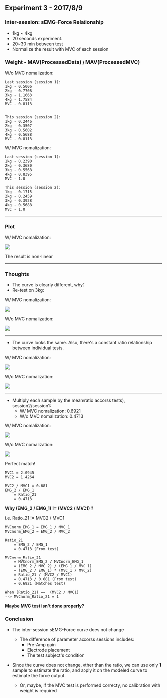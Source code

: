## Experiment 3 - 2017/8/9


### Inter-session: sEMG-Force Relationship
* 1kg ~ 4kg
* 20 seconds experiment.
* 20~30 min between test
* Normalize the result with MVC of each session

### Weight - MAV(ProcessedData) / MAV(ProcessedMVC)


W/o MVC nomalization:

```
Last session (session 1):
1kg - 0.5006
2kg - 0.7708
3kg - 1.1663
4kg - 1.7584
MVC - 0.8113


This session (session 2):
1kg - 0.2446
2kg - 0.3507
3kg - 0.5602
4kg - 0.5688
MVC - 0.8113
```

W/ MVC nomalization:

```
Last session (session 1):
1kg - 0.2390
2kg - 0.3680
3kg - 0.5568
4kg - 0.8395
MVC - 1.0

This session (session 2):
1kg - 0.1715
2kg - 0.2459
3kg - 0.3928
4kg - 0.5688
MVC - 1.0
```
---

### Plot

W/ MVC nomalization:

![](https://raw.githubusercontent.com/dymnz/sEMG/master/Reports/wang/pics/exp3_2017_8_9/norm_weight_semg.png)

The result is non-linear

---

### Thoughts
* The curve is clearly different, why?
* Re-test on 3kg:

W/ MVC nomalization:

![](https://raw.githubusercontent.com/dymnz/sEMG/master/Reports/wang/pics/exp3_2017_8_9/norm_weight_semg_retest_3kg.png)

W/o MVC nomalization:

![](https://raw.githubusercontent.com/dymnz/sEMG/master/Reports/wang/pics/exp3_2017_8_9/raw_weight_semg_retest_3kg.png)

---

* The curve looks the same. Also, there's a constant ratio relationship between individual tests.

W/ MVC nomalization:

![](https://raw.githubusercontent.com/dymnz/sEMG/master/Reports/wang/pics/exp3_2017_8_9/norm_ratio_constant.png)

W/o MVC nomalization:

![](https://raw.githubusercontent.com/dymnz/sEMG/master/Reports/wang/pics/exp3_2017_8_9/raw_ratio_constant.png)

---

* Multiply each sample by the mean(ratio accorss tests), session2/session1: 
	* W/ MVC nomalization: 0.6921
	* W/o MVC nomalization: 0.4713 

W/ MVC nomalization:

![](https://raw.githubusercontent.com/dymnz/sEMG/master/Reports/wang/pics/exp3_2017_8_9/adjusted_norm_weight_semg_retest_3kg.png)

W/o MVC nomalization:

![](https://raw.githubusercontent.com/dymnz/sEMG/master/Reports/wang/pics/exp3_2017_8_9/adjusted_raw_weight_semg_retest_3kg.png)

Perfect match! 

```
MVC1 = 2.0945 
MVC2 = 1.4264

MVC2 / MVC1 = 0.681
EMG_2 / EMG_1
	= Ratio_21
	= 0.4713
```
**Why (EMG_2 / EMG_1) != (MVC2 / MVC1) ?**

i.e. Ratio_21 !=  MVC2 / MVC1


```
MVCnorm_EMG_1 = EMG_1 / MVC_1
MVCnorm_EMG_2 = EMG_2 / MVC_2

Ratio_21
	= EMG_2 / EMG_1
	= 0.4713 (From test)

MVCnorm_Ratio_21
	= MVCnorm_EMG_2 / MVCnorm_EMG_1
	= (EMG_2 / MVC_2) / (EMG_1 / MVC_1)
	= (EMG_2 / EMG_1) * (MVC_1 / MVC_2)
	= Ratio_21 / (MVC2 / MVC1)
	= 0.4713 / 0.681 (From test)
	= 0.6921 (Matches test)

When (Ratio_21) ==  (MVC2 / MVC1)
--> MVCnorm_Ratio_21 = 1
```
**Maybe MVC test isn't done properly?**



### Conclusion
* The inter-session sEMG-Force curve does not change
	* The difference of parameter accorss sessions includes:
		* Pre-Amp gain
		* Electrode placement
		* The test subject's condition

* Since the curve does not change, other than the ratio, we can use only **1** sample to estimate the ratio, and apply it on the modeled curve to estimate the force output.
	* Or, maybe, if the MVC test is performed correcty, no calibration with weight is required
